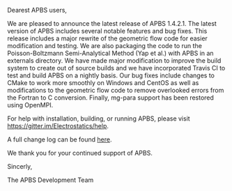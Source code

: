 Dearest APBS users,

We are pleased to announce the latest release of APBS 1.4.2.1.  The latest
version of APBS includes several notable features and bug fixes.  This
release includes a major rewrite of the geometric flow code for
easier modification and testing. We are also packaging the code to run
the Poisson-Boltzmann Semi-Analytical Method (Yap et al.) with APBS in an
externals directory.  We have made major modification to improve the
build system to create out of source builds and we have incorporated 
Travis CI to test and build APBS on a nightly basis.  Our bug fixes
include changes to CMake to work more smoothly on Windows and CentOS as
well as modifications to the geometric flow code to remove overlooked
errors from the Fortran to C conversion.  Finally, mg-para support has
been restored using OpenMPI.

For help with installation, building, or running APBS, please visit https://gitter.im/Electrostatics/help.

A full change log can be found
[here](https://github.com/Electrostatics/apbs-pdb2pqr/blob/master/apbs/doc/ChangeLog.md).

We thank you for your continued support of APBS.

Sincerly,

The APBS Development Team
